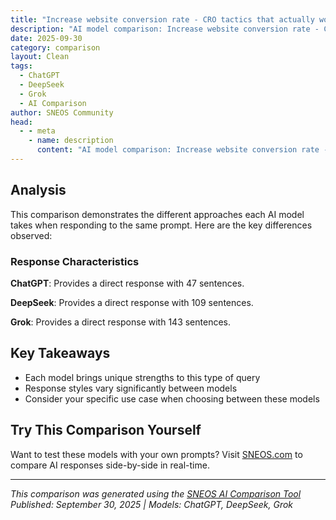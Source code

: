 ```yaml
---
title: "Increase website conversion rate - CRO tactics that actually work"
description: "AI model comparison: Increase website conversion rate - CRO tactics that actually work..."
date: 2025-09-30
category: comparison
layout: Clean
tags:
  - ChatGPT
  - DeepSeek
  - Grok
  - AI Comparison
author: SNEOS Community
head:
  - - meta
    - name: description
      content: "AI model comparison: Increase website conversion rate - CRO tactics that actually work..."
---
```


<ChatComparison
  title="Increase website conversion rate - CRO tactics that actually work"
  prompt="Increase website conversion rate - CRO tactics that actually work"
  :responses='{"ChatGPT": "Improving your website conversion rate (CRO) is essential for maximizing the return on your traffic and marketing efforts. Here are some proven CRO tactics that actually work:\n\n### 1. **Simplify Your User Experience (UX)**\n- **Streamline navigation:** Make it easy for visitors to find what they need.\n- **Reduce clutter:** Focus on essential content and remove distractions.\n- **Mobile optimization:** Ensure your site is fully responsive and loads quickly on mobile devices.\n\n### 2. **Clear and Compelling Call-to-Actions (CTAs)**\n- Use action-oriented language (e.g., \u0022Get Your Free Trial,\u0022 \u0022Buy Now,\u0022 \u0022Download Today\u0022).\n- Make CTAs visually distinct with contrasting colors.\n- Position CTAs prominently above the fold and at the end of key content.\n\n### 3. **Build Trust and Credibility**\n- Display customer testimonials and reviews.\n- Showcase logos of well-known clients or partners.\n- Add security badges, money-back guarantees, and clear privacy policies.\n\n### 4. **Use High-Quality Visuals**\n- Incorporate professional images, videos, or product demos.\n- Use visuals to explain how your product or service works.\n- Avoid generic stock photos that don\u2019t add value.\n\n### 5. **Leverage Social Proof**\n- Include real, relevant customer reviews and ratings.\n- Highlight user numbers (\u201CJoin 10,000\u002B happy customers\u201D).\n- Show social media mentions and influencer endorsements.\n\n### 6. **Create Urgency and Scarcity**\n- Use limited-time offers or countdown timers.\n- Display low-stock notifications for popular products.\n- Use phrases like \u201COnly X left\u201D or \u201CSale ends tonight.\u201D\n\n### 7. **A/B Testing and Data-Driven Decisions**\n- Test headlines, CTAs, page layouts, colors, and images.\n- Use heatmaps and session recordings to understand visitor behavior.\n- Continuously optimize based on test results and analytics.\n\n### 8. **Optimize Forms**\n- Keep forms short and only ask for essential information.\n- Use inline validation and clear error messages.\n- Offer multi-step forms to reduce overwhelm.\n\n### 9. **Personalize User Experience**\n- Use behavioral targeting to show relevant offers/content.\n- Use dynamic content based on visitor\u2019s location, device, or past behavior.\n- Recommend related products or content to increase engagement.\n\n### 10. **Improve Website Speed**\n- Compress images and use modern formats (like WebP).\n- Minimize JavaScript and CSS files.\n- Use content delivery networks (CDNs) to reduce load time globally.\n\n---\n\n### Bonus Tip: Analyze and Understand Your Audience\n- Use surveys, feedback forms, and user interviews to learn pain points.\n- Tailor your messaging and site structure to match user intent.\n\n---\n\nBy implementing and iterating on these tactics, you can significantly boost your website\u2019s conversion rate. Remember, CRO is an ongoing process that relies on testing, learning, and adapting to your audience\u2019s needs.", "DeepSeek": "Of course. Increasing your website conversion rate (CRO) isn\u0027t about one magic trick; it\u0027s a systematic process of understanding your users and removing the friction that stops them from taking action.\n\nHere is a comprehensive guide to CRO tactics that actually work, structured in a actionable framework.\n\n### The Core CRO Mindset: It\u0027s a Process, Not a Project\n\nBefore the tactics, remember this philosophy:\n1. **Data Over Opinion:** Never assume. Use data to find problems.\n2. **Test Everything:** Your \u0022best guess\u0022 can be wrong. A/B test to know for sure.\n3. **Psychology is Key:** Understand the \u0022why\u0022 behind user behavior.\n\n---\n\n### Phase 1: Diagnose - Find the Leaks in Your Funnel\n\nYou can\u0027t fix what you don\u0027t know is broken.\n\n| Tactic | How to Do It | What It Reveals |\n| :--- | :--- | :--- |\n| **Google Analytics 4 (GA4) Audit** | Set up funnel reports to see where users drop off (e.g., View Product -\u003E Add to Cart -\u003E Checkout -\u003E Purchase). Analyze \u0022Behavior Flow\u0022 and \u0022User Journey\u0022 reports. | The specific page or step where you\u0027re losing the most potential customers. |\n| **Session Recording \u0026 Heatmaps** (Tools: Hotjar, Microsoft Clarity) | Watch recordings of real user sessions. Look at scroll maps (how far users scroll) and click maps (where they click). | Usability issues, confusing navigation, elements being ignored, or buttons that aren\u0027t clickable. |\n| **User Surveys \u0026 Feedback** (Tools: Hotjar, Qualaroo, even a simple Typeform) | Ask exiting visitors *why* they are leaving. Ask customers what nearly stopped them from buying. Ask subscribers why they signed up. | Qualitative data on user motivation, fears, and objections that quantitative data can\u0027t show. |\n\n---\n\n### Phase 2: Hypothesize \u0026 Implement - High-Impact CRO Tactics\n\nBased on your diagnosis, apply these proven tactics. They are categorized by the core psychological principle they leverage.\n\n#### 1. Build Trust \u0026 Credibility (The Foundation)\n\nPeople don\u0027t buy from websites they don\u0027t trust.\n\n* **Tactic: Social Proof**\n * **Customer Reviews \u0026 Testimonials:** Display them prominently on product pages and your homepage. Use real names and photos if possible.\n * **Case Studies:** For B2B or high-value products, detailed case studies prove you can deliver results.\n * **Trust Badges:** Show security seals (McAfee, Norton), payment method icons, and money-back guarantees, especially on your checkout page.\n * **Social Media Proof:** Display live follower counts or a feed of recent social posts.\n\n* **Tactic: Authority**\n * **\u0022As Featured In\u0022 Logos:** Display logos of reputable media outlets that have mentioned you.\n * **Expert Endorsements:** If an industry expert uses or recommends your product, flaunt it.\n\n#### 2. Create Clarity \u0026 Reduce Friction (The Usability Fix)\n\nIf users are confused, they will leave.\n\n* **Tactic: Simplify Your Value Proposition**\n * **The 5-Second Test:** Can a visitor understand what you do and who it\u0027s for in 5 seconds? Your headline and sub-headline are critical. Be specific. Instead of \u0022We Create Solutions,\u0022 try \u0022CRM Software for Small Real Estate Agencies.\u0022\n * **Clear Call-to-Action (CTA):** Your CTA button should be action-oriented and create urgency or highlight value.\n * Weak: \u0060Submit\u0060\n * Good: \u0060Download Your Guide\u0060\n * Better: \u0060Get My Free Guide\u0060\n\n* **Tactic: Optimize Your Forms**\n * **Reduce Fields:** Every additional field lowers conversion. Only ask for what you absolutely need.\n * **Use Field Labels \u0026 Placeholders:** Make it obvious what information is required.\n * **Use Smart Defaults \u0026 Autofill:** Pre-select common options where possible.\n * **Show Progress Bars:** For multi-step forms (like checkout), a progress bar reduces abandonment.\n\n* **Tactic: Improve Site Speed**\n * **Impact:** A **1-second delay** in page load time can result in a 7% reduction in conversions.\n * **How:** Compress images, leverage browser caching, reduce redirects, use a Content Delivery Network (CDN). Use Google PageSpeed Insights to find issues.\n\n#### 3. Leverage Psychology \u0026 Persuasion (The Advanced Play)\n\nGuide users toward a decision by understanding how they think.\n\n* **Tactic: Scarcity \u0026 Urgency**\n * **Scarcity (Limited Quantity):** \u0022Only 3 left in stock!\u0022\n * **Urgency (Limited Time):** \u0022Sale ends in 2 hours!\u0022 or \u0022Offer expires at midnight.\u0022\n * **Key:** Use these ethically and truthfully. Fake scarcity destroys trust.\n\n* **Tactic: The Halo Effect**\n * **How it Works:** A positive impression in one area influences opinion in another.\n * **Application:** A beautiful, professional website design makes people more likely to trust your product and brand. Invest in high-quality visuals and a clean layout.\n\n* **Tactic: Answer Objections Before They Arise**\n * **On Pricing Page:** \u0022Still not sure? Start with a 14-day free trial, no credit card required.\u0022\n * **On Product Page:** \u0022Worried about setup? We include free 1-on-1 onboarding with every plan.\u0022\n * **In Checkout:** \u0022Shipping costs? We offer free shipping on all orders over $50.\u0022\n\n#### 4. Master the \u0022Micro-Moments\u0022 (The Final Push)\n\n* **Tactic: Exit-Intent Popups**\n * **What it is:** A popup that triggers when a user\u0027s mouse movement suggests they are about to leave the page.\n * **Offer Value:** Don\u0027t just beg them to stay. Offer a 10% discount, a free ebook, or a reminder of what they\u0027re leaving behind (e.g., \u0022Your cart is waiting!\u0022).\n\n* **Tactic: Live Chat**\n * **Proactive vs. Reactive:** A proactive chat invitation like \u0022Need help finding the right plan?\u0022 can convert a hesitant visitor. Reactive chat answers questions that would otherwise lead to abandonment.\n\n---\n\n### Phase 3: Test \u0026 Iterate - The Only Way to Know for Sure\n\nYour changes are just hypotheses until you test them.\n\n* **A/B Testing (Split Testing):** This is the gold standard. Test one change at a time.\n * **Test Your Headlines**\n * **Test CTA Button Colors \u0026 Text** (e.g., \u0060Buy Now\u0060 vs. \u0060Add to Cart\u0060)\n * **Test Page Layouts** (Single-column form vs. multi-column)\n * **Test Pricing Page Structures**\n* **Use a Tool:** Google Optimize (sunset in 2023, but alternatives exist), Optimizely, VWO.\n* **Statistical Significance:** Don\u0027t stop a test too early. Run it until you have a 95% confidence level that your result is not due to chance.\n\n### A Simple CRO Action Plan to Start Today:\n\n1. **Install GA4 and Hotjar/Microsoft Clarity (Free).** Spend a week just collecting data.\n2. **Identify Your #1 Problem.** Is it the homepage bounce rate? Cart abandonment? Checkout drop-off?\n3. **Form a Hypothesis.** \u0022I believe that adding customer reviews to the product page will increase add-to-cart rate because it builds trust.\u0022\n4. **Implement a Change.** Add 3-5 compelling reviews with photos.\n5. **A/B Test It.** Run an A/B test against the original page for 2-4 weeks.\n6. **Analyze \u0026 Repeat.** Did it work? Great, now find the next biggest problem.\n\nBy following this process of **Diagnose -\u003E Hypothesize -\u003E Test -\u003E Implement**, you will systematically and reliably increase your website\u0027s conversion rate.", "Grok": "Improving your website\u0027s conversion rate through Conversion Rate Optimization (CRO) is a powerful way to maximize the value of your existing traffic. Rather than focusing solely on driving more visitors, CRO helps you convert a higher percentage of those visitors into leads, customers, or subscribers. Below are proven CRO tactics that actually work, backed by data and real-world application:\n\n---\n\n### **1. Understand Your Audience with Data and Research**\nBefore making any changes, you need to understand why visitors aren\u0027t converting. Use these methods to gather insights:\n- **Analytics Tools:** Use Google Analytics, Hotjar, or Mixpanel to track user behavior, identify drop-off points, and see which pages have high bounce rates.\n- **Heatmaps and Session Recordings:** Tools like Hotjar or Crazy Egg reveal where users click, scroll, or hesitate, helping you spot usability issues.\n- **Surveys and Feedback:** Ask visitors why they didn\u2019t convert using on-site polls (e.g., Qualaroo) or post-exit surveys.\n- **User Testing:** Conduct usability tests with tools like UserTesting to see how real users interact with your site and uncover pain points.\n\n**Why It Works:** Data-driven decisions eliminate guesswork. For example, a study by CXL found that businesses using user behavior data saw conversion rate increases of up to 30%.\n\n---\n\n### **2. Optimize Page Load Speed**\nSpeed directly impacts conversions. If your site takes too long to load, users will leave before even seeing your offer.\n- **Test Your Speed:** Use Google PageSpeed Insights or GTmetrix to measure load times and get actionable recommendations.\n- **Compress Images:** Use tools like TinyPNG to reduce image sizes without losing quality.\n- **Minimize Code:** Remove unnecessary CSS, JavaScript, and plugins.\n- **Leverage Browser Caching and CDNs:** Use a Content Delivery Network (like Cloudflare) to serve content faster to users worldwide.\n\n**Why It Works:** According to Google, a 1-second delay in mobile page load time can reduce conversions by up to 20%. Walmart reported a 2% conversion increase for every 1-second improvement in load time.\n\n---\n\n### **3. Craft Compelling and Clear Value Propositions**\nYour value proposition (why someone should choose you) must be immediately obvious.\n- **Headline Optimization:** Write clear, benefit-focused headlines that address user pain points (e.g., \u201CSave 30% on Your Next Purchase!\u201D).\n- **Subheadings and Bullet Points:** Break down key benefits into scannable points.\n- **Visuals:** Use images or videos to demonstrate your product/service in action.\n\n**Why It Works:** A strong value proposition can increase conversions by 10-20%. For example, when Moz tested a clearer headline, they saw a 52% uplift in sign-ups.\n\n---\n\n### **4. Simplify Website Navigation and Design**\nA cluttered or confusing design kills conversions. Make it easy for users to find what they need.\n- **Streamline Navigation:** Limit menu items to 5-7 and use descriptive labels.\n- **Use White Space:** Avoid overcrowding elements; give content room to breathe.\n- **Mobile Optimization:** Ensure your site is responsive, as over 50% of web traffic comes from mobile devices (Statista, 2023).\n- **Clear CTAs (Call-to-Actions):** Use action-oriented language like \u201CBuy Now\u201D or \u201CGet Started\u201D on buttons, and make them visually prominent (e.g., contrasting colors).\n\n**Why It Works:** Simplifying navigation reduces friction. A HubSpot study found that reducing form fields from 4 to 3 increased conversions by 50%.\n\n---\n\n### **5. Build Trust and Credibility**\nVisitors won\u2019t convert if they don\u2019t trust your site.\n- **Social Proof:** Display customer reviews, testimonials, case studies, or \u201CAs Seen On\u201D badges from reputable outlets.\n- **Trust Signals:** Show security badges (e.g., SSL certificates, McAfee Secure) and money-back guarantees.\n- **Transparency:** Include clear contact info, an \u201CAbout Us\u201D page, and detailed product descriptions.\n- **User-Generated Content (UGC):** Showcase real customer photos or videos using your product.\n\n**Why It Works:** Adding trust signals can boost conversions significantly. For instance, Blue Fountain Media reported a 42% increase in conversions after adding testimonials.\n\n---\n\n### **6. Optimize Forms for Higher Completion Rates**\nForms are often a major conversion barrier. Optimize them to reduce drop-offs.\n- **Minimize Fields:** Only ask for essential information (e.g., name and email instead of a full address).\n- **Use Progressive Profiling:** Collect data over time instead of all at once.\n- **Add Autofill and Validation:** Help users fill forms faster and avoid errors with real-time validation (e.g., indicating a missing \u201C@\u201D in an email).\n- **Clear Labels and Help Text:** Explain why you need certain info (e.g., \u201CWe\u2019ll use your email to send a confirmation\u201D).\n\n**Why It Works:** Expedia increased conversions by 12% simply by removing one optional field from their booking form.\n\n---\n\n### **7. Leverage A/B Testing for Continuous Improvement**\nA/B testing (split testing) lets you compare two versions of a page or element to see what performs better.\n- **Test Key Elements:** Experiment with headlines, CTAs, images, colors, and layouts.\n- **Use Reliable Tools:** Tools like Optimizely, VWO, or Google Optimize make testing easy.\n- **Focus on One Variable:** Test one change at a time to isolate its impact (e.g., button color, not color AND text).\n- **Run Tests Long Enough:** Ensure statistical significance by running tests for at least 1-2 weeks or until you have enough data.\n\n**Why It Works:** A/B testing can uncover hidden opportunities. For instance, Obama\u2019s 2012 campaign raised an additional $60 million by testing email subject lines and donation page designs.\n\n---\n\n### **8. Personalize User Experiences**\nPersonalization makes visitors feel like your site speaks directly to them.\n- **Dynamic Content:** Show content based on user behavior, location, or past interactions (e.g., \u201CWelcome back, [Name]!\u201D).\n- **Segmented Offers:** Tailor promotions based on user demographics or interests (e.g., different discounts for new vs. returning customers).\n- **Email Retargeting:** Send personalized follow-up emails to cart abandoners or non-converters.\n\n**Why It Works:** McKinsey reports that personalization can increase conversion rates by 5-15% and revenue by 10-30%.\n\n---\n\n### **9. Reduce Cart Abandonment (for E-commerce)**\nCart abandonment is a major issue, with average rates around 70% (Baymard Institute, 2023). Combat it with:\n- **Exit-Intent Popups:** Offer a discount or free shipping when users try to leave.\n- **Transparent Pricing:** Show all costs (taxes, shipping) upfront to avoid surprises.\n- **Guest Checkout:** Don\u2019t force users to create accounts; offer a quick checkout option.\n- **Retargeting Campaigns:** Use email or ads to remind users about abandoned items.\n\n**Why It Works:** Implementing exit-intent popups has helped some e-commerce stores recover up to 10-15% of abandoned carts.\n\n---\n\n### **10. Use Urgency and Scarcity Tactics Ethically**\nCreating a sense of urgency or scarcity can nudge users to act quickly.\n- **Limited-Time Offers:** Display countdown timers for deals (e.g., \u201CSale Ends in 24 Hours!\u201D).\n- **Stock Indicators:** Show low stock levels (e.g., \u201COnly 3 Left!\u201D).\n- **Seasonal Campaigns:** Tie offers to holidays or events for timely relevance.\n\n**Why It Works:** Urgency taps into FOMO (Fear of Missing Out). Booking.com uses scarcity tactics (e.g., \u201COnly 1 room left!\u201D) to increase bookings by up to 27%, per studies.\n\n---\n\n### **11. Offer Multiple Payment and Contact Options**\nFriction at the final step can kill conversions.\n- **Diverse Payment Methods:** Accept credit cards, PayPal, Apple Pay, etc., to accommodate user preferences.\n- **Live Chat Support:** Use tools like Intercom or Drift to answer questions in real-time.\n- **Click-to-Call Buttons:** Make it easy for mobile users to contact you directly.\n\n**Why It Works:** Adding PayPal as a payment option has increased conversions by 44% for some businesses (Statista).\n\n---\n\n### **12. Analyze and Iterate Regularly**\nCRO is not a one-time effort. Continuously monitor performance and test new ideas.\n- **Track KPIs:** Focus on metrics like conversion rate, bounce rate, and average time on page.\n- **Set Benchmarks:** Compare your rates to industry averages (e.g., e-commerce average is ~2-3%, per WordStream).\n- **Stay Updated:** Follow CRO blogs like CXL, Unbounce, or ConversionXL for the latest trends and case studies.\n\n**Why It Works:** Iteration compounds results. Companies that test regularly often see cumulative conversion lifts of 50%\u002B over time.\n\n---\n\n### **Real-World Example**\nAn e-commerce store, after implementing several of these tactics (faster load times, clearer CTAs, trust signals, and exit-intent popups), saw their conversion rate jump from 1.8% to 3.2% in just 3 months\u2014a 78% increase. This translated to thousands in additional monthly revenue without increasing ad spend.\n\n---\n\n### **Quick Action Plan**\n1. **Audit Your Site:** Use analytics and heatmaps to identify problem areas (e.g., high bounce pages, slow load times).\n2. **Prioritize Fixes:** Start with high-impact, low-effort changes like speed optimization and CTA clarity.\n3. **Test and Measure:** Run A/B tests on key pages and track results.\n4. **Iterate:** Use insights from tests to refine further and scale wins across your site.\n\nBy focusing on these proven CRO tactics, you can turn more visitors into customers without needing"}' 
  published-date="22:46"
/>

## Analysis

This comparison demonstrates the different approaches each AI model takes when responding to the same prompt. Here are the key differences observed:

### Response Characteristics

**ChatGPT**: Provides a direct response with 47 sentences. 

**DeepSeek**: Provides a direct response with 109 sentences. 

**Grok**: Provides a direct response with 143 sentences. 

## Key Takeaways

- Each model brings unique strengths to this type of query
- Response styles vary significantly between models
- Consider your specific use case when choosing between these models

## Try This Comparison Yourself

Want to test these models with your own prompts? Visit [SNEOS.com](https://sneos.com) to compare AI responses side-by-side in real-time.

---

*This comparison was generated using the [SNEOS AI Comparison Tool](https://sneos.com)*
*Published: September 30, 2025 | Models: ChatGPT, DeepSeek, Grok*

